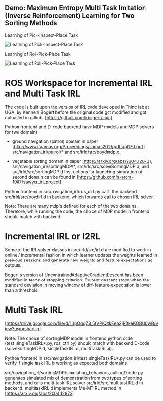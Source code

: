 
## Demo: Maximum Entropy Multi Task Imitation (Inverse Reinforcement) Learning for Two Sorting Methods

Learning of Pick-Inspect-Place Task

![Learning of Pick-Inspect-Place Task](https://github.com/s-arora-1987/sawyer_i2rl_project_workspace/blob/master/sorting_task_1.gif)

Learning of Roll-Pick-Place Task

![Learning of Roll-Pick-Place Task](https://github.com/s-arora-1987/sawyer_i2rl_project_workspace/blob/master/sorting_task_1.gif)



# ROS Workspace for Incremental IRL and Multi Task IRL

The code is built upon the version of IRL code developed in Thinc lab at UGA, by Kenneth Bogert before the original code got modified and got uploaded in github. [https://github.com/kbogert/libirl]

Python frontend and D-code backend have MDP models and MDP solvers for two domains

- ground navigation (patrol) domain in paper [http://www.ifaamas.org/Proceedings/aamas2019/pdfs/p1170.pdf], src/navigation_irl/patrol/* and src/irld/src/boydmdp.d

- vegetable sorting domain in paper [https://arxiv.org/abs/2004.12873], src/navigation_irl/sortingMDP/*, src/irld/src/solveSortingMDP.d, and src/irld/src/sortingMDP.d Instructions for launching simulation of second domain can be found in [https://github.com/s-arora-1987/sawyer_irl_project]

Python frontend in src/navigation_irl/ros_ctrl.py calls the backend src/irld/src/boydirl.d in backend, which forwards call to chosen IRL solver. 

Note: There are many mdp's defined for each of the two domains. Therefore, while running the code, the choice of MDP model in frontend should match with backend. 

# Incremental IRL or I2RL

Some of the IRL solver classes in src/irld/src/irl.d are modified to work in online / incremental fashion in which learner updates the weights learned in preivous sessions and generate new weights and feature expectations as outputs. 

Bogert's version of UncontrainedAdaptiveGradientDescent has been modified in terms of stopping criterion. Current descent stops when the standard deviation in moving window of diff-feature-expectation is lower than a threshold. 

#  Multi Task IRL

[https://drive.google.com/file/d/1UpOqgZ8_5tVPlQXkEea2jRDkeKOBU0wB/view?usp=sharing]

Note: The choice of sortingMDP model in frontend python code (test_singleTaskIRL*.py, ros_ctrl.py) should match with backend D-code (solveSortingMDP.d, singleTaskIRL.d, multiTaskIRL.d). 

Python frontend in src/navigation_irl/test_singleTaskIRL*.py can be used to verify if single task IRL is working as expected both domains. 

src/navigation_irl/sortingMDP/simulating_behaviors_callingDcode.py generates simulated mix of demonstration from two types of sorting methods, and calls multi-task IRL solver src/irld/src/multitaskIRL.d in backend. multitaskIRL.d implements Me-MTIRL method in  [https://arxiv.org/abs/2004.12873]
